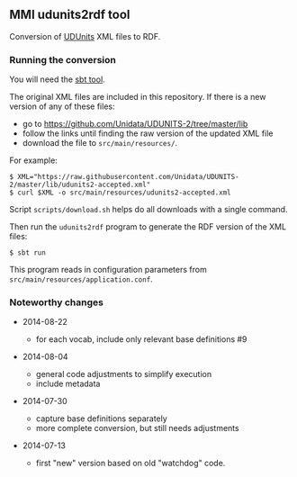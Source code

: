 ## MMI udunits2rdf tool ##

Conversion of [UDUnits](http://www.unidata.ucar.edu/software/udunits/) XML files to RDF.


### Running the conversion ###

You will need the [sbt tool](http://www.scala-sbt.org/download.html).

The original XML files are included in this repository. If there is a new version of any
of these files:
- go to https://github.com/Unidata/UDUNITS-2/tree/master/lib
- follow the links until finding the raw version of the updated XML file
- download the file to `src/main/resources/`.

For example:
```shell
$ XML="https://raw.githubusercontent.com/Unidata/UDUNITS-2/master/lib/udunits2-accepted.xml"
$ curl $XML -o src/main/resources/udunits2-accepted.xml
```
Script `scripts/download.sh` helps do all downloads with a single command.

Then run the `udunits2rdf` program to generate the RDF version of the XML files:

```shell
$ sbt run
```

This program reads in configuration parameters from `src/main/resources/application.conf`.

### Noteworthy changes

- 2014-08-22
  - for each vocab, include only relevant base definitions #9

- 2014-08-04
  - general code adjustments to simplify execution
  - include metadata

- 2014-07-30
  - capture base definitions separately
  - more complete conversion, but still needs adjustments

- 2014-07-13
  - first "new" version based on old "watchdog" code.

